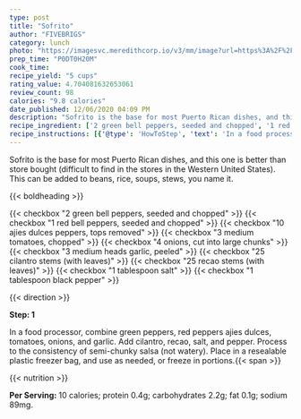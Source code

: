 ```yaml
---
type: post
title: "Sofrito"
author: "FIVEBRIGS"
category: lunch
photo: "https://imagesvc.meredithcorp.io/v3/mm/image?url=https%3A%2F%2Fimages.media-allrecipes.com%2Fuserphotos%2F1034511.jpg"
prep_time: "P0DT0H20M"
cook_time: 
recipe_yield: "5 cups"
rating_value: 4.704081632653061
review_count: 98
calories: "9.8 calories"
date_published: 12/06/2020 04:09 PM
description: "Sofrito is the base for most Puerto Rican dishes, and this one is better than store bought (difficult to find in the stores in the Western United States). This can be added to beans, rice, soups, stews, you name it."
recipe_ingredient: ['2 green bell peppers, seeded and chopped', '1 red bell peppers, seeded and chopped', '10 ajies dulces peppers, tops removed', '3 medium tomatoes, chopped', '4 onions, cut into large chunks', '3 medium heads garlic, peeled', '25 cilantro stems (with leaves)', '25 recao stems (with leaves)', '1 tablespoon salt', '1 tablespoon black pepper']
recipe_instructions: [{'@type': 'HowToStep', 'text': 'In a food processor, combine green peppers, red peppers ajies dulces, tomatoes, onions, and garlic. Add cilantro, recao, salt, and pepper. Process to the consistency of semi-chunky salsa (not watery). Place in a resealable plastic freezer bag, and use as needed, or freeze in portions.\n'}]
---
```


Sofrito is the base for most Puerto Rican dishes, and this one is better than store bought (difficult to find in the stores in the Western United States). This can be added to beans, rice, soups, stews, you name it. 

{{< boldheading >}}

{{< checkbox "2  green bell peppers, seeded and chopped" >}}
{{< checkbox "1  red bell peppers, seeded and chopped" >}}
{{< checkbox "10  ajies dulces peppers, tops removed" >}}
{{< checkbox "3 medium tomatoes, chopped" >}}
{{< checkbox "4  onions, cut into large chunks" >}}
{{< checkbox "3 medium heads garlic, peeled" >}}
{{< checkbox "25  cilantro stems (with leaves)" >}}
{{< checkbox "25  recao stems (with leaves)" >}}
{{< checkbox "1 tablespoon salt" >}}
{{< checkbox "1 tablespoon black pepper" >}}


{{< direction >}}

**Step: 1**

In a food processor, combine green peppers, red peppers ajies dulces, tomatoes, onions, and garlic. Add cilantro, recao, salt, and pepper. Process to the consistency of semi-chunky salsa (not watery). Place in a resealable plastic freezer bag, and use as needed, or freeze in portions.{{< span >}}

{{< nutrition >}}

**Per Serving:** 10 calories; protein 0.4g; carbohydrates 2.2g; fat 0.1g; sodium 89mg.